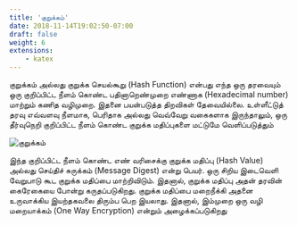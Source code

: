 ```yaml
---
title: 'குறுக்கம்'
date: 2018-11-14T19:02:50-07:00
draft: false
weight: 6
extensions:
    - katex
---
```


குறுக்கம் அல்லது குறுக்க செயல்கூறு (Hash Function) என்பது எந்த ஒரு தரவையும் ஒரு குறிப்பிட்ட நீளம் கொண்ட பதினாறெண்முறை எண்ணாக (Hexadecimal number) மாற்றும் கணித வழிமுறை. இதனை பயன்படுத்த திறவிகள் தேவையில்லை. உள்ளீட்டுத் தரவு எவ்வளவு நீளமாக, பெரிதாக அல்லது வெவ்வேறு வகைகளாக இருந்தாலும், ஒரு தீர்வுநெறி குறிப்பிட்ட நீளம் கொண்ட குறுக்க மதிப்புகளை மட்டுமே வெளிப்படுத்தும்

![குறுக்கம்](/images/cryptography-ta/hashing-ta.svg "குறுக்கம்")

இந்த குறிப்பிட்ட நீளம் கொண்ட எண் வரிசைக்கு குறுக்க மதிப்பு (Hash Value) அல்லது செய்திச் சுருக்கம் (Message Digest) என்று பெயர். ஒரு சிறிய இடைவெளி வேறுபாடு கூட குறுக்க மதிப்பை மாற்றிவிடும். இதனால், குறுக்க மதிப்பு அதன் தரவின் கைரேகையை போன்று கருதப்படுகிறது. குறுக்க மதிப்பை மறைநீக்கி அதனை உருவாக்கிய இயற்தகவலை திரும்ப பெற இயலாது. இதனால், இம்முறை ஒரு வழி மறையாக்கம் (One Way Encryption) என்றும் அழைக்கப்படுகிறது